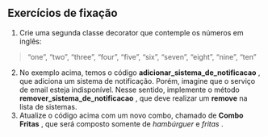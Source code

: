 ## Exercícios de fixação

1. Crie uma segunda classe decorator que contemple os números em inglês:

> “one”, “two”, “three”, “four”, “five”, “six”, “seven”, “eight”, “nine”, “ten”

2. No exemplo acima, temos o código  **adicionar_sistema_de_notificacao** , que adiciona um sistema de notificação. Porém, imagine que o serviço de email esteja indisponível. Nesse sentido, implemente o método  **remover_sistema_de_notificacao** , que deve realizar um **remove** na lista de sistemas.
3. Atualize o código acima com um novo combo, chamado de  **Combo Fritas** , que será composto somente de *hambúrguer* e  *fritas* .
